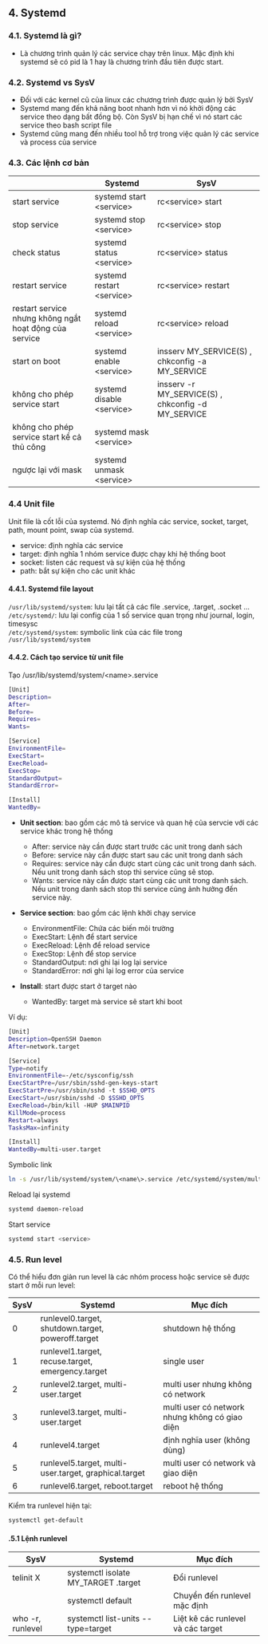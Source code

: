 ## 4. Systemd

### 4.1. Systemd là gì?
- Là chương trình quản lý các service chạy trên linux. Mặc định khi systemd sẽ có pid là 1 hay là chương trình đầu tiên được start.



### 4.2. Systemd vs SysV
- Đối với các kernel cũ của linux các chương trình được quản lý bởi SysV
- Systemd mang đến khả năng boot nhanh hơn vì nó khởi động các service theo dạng bất đồng bộ. Còn SysV bị hạn chế vì nó start các service theo bash script file
- Systemd cũng mang đến nhiều tool hỗ trợ trong việc quản lý các service và process của service

### 4.3. Các lệnh cơ bản

|               | Systemd                   | SysV                |
|---------------| ------------------------  | --------------------|
| start service | systemd start \<service\> | rc\<service\> start |
| stop service  | systemd stop \<service\>  | rc\<service\> stop  |
| check status  | systemd status \<service\>| rc\<service\> status|
| restart service  | systemd restart \<service\>| rc\<service\> restart|
| restart service nhưng không ngắt hoạt động của service  | systemd reload \<service\>| rc\<service\> reload|
| start on boot | systemd enable \<service\>| insserv MY_SERVICE(S) , chkconfig -a MY_SERVICE|
| không cho phép service start | systemd disable \<service\>| insserv -r MY_SERVICE(S) , chkconfig -d MY_SERVICE 
| không cho phép service start kể cả thủ công | systemd mask \<service\>|                     |
| ngược lại với mask | systemd unmask \<service\>|                     |

### 4.4  Unit file
Unit file là cốt lỗi của systemd. Nó định nghĩa các service, socket, target, path, mount point, swap của systemd.
- service: định nghĩa các service
- target: định nghĩa 1 nhóm service được chạy khi hệ thống boot
- socket: listen các request và sự kiện của hệ thống
- path: bắt sự kiện cho các unit khác

#### 4.4.1. Systemd file layout
`/usr/lib/systemd/system`: lưu lại tất cả các file .service, .target, .socket ...  
`/etc/systemd/`: lưu lại config của 1 số service quan trọng như journal, login, timesysc  
`/etc/systemd/system`: symbolic link của các file trong `/usr/lib/systemd/system`  

#### 4.4.2. Cách tạo service từ unit file
Tạo /usr/lib/systemd/system/\<name\>.service
```bash
[Unit]
Description=
After=
Before=
Requires=
Wants=

[Service]
EnvironmentFile=
ExecStart=
ExecReload=
ExecStop=
StandardOutput=
StandardError=

[Install]
WantedBy=
```
- **Unit section**: bao gồm các mô tả service và quan hệ của servcie với các service khác trong hệ thống
  - After: service này cần được start trước các unit trong danh sách
  - Before: service này cần được start sau các unit trong danh sách
  - Requires: service này cần được start cùng các unit trong danh sách. Nếu unit trong danh sách stop thì service cũng sẽ stop.
  - Wants: service này cần được start cùng các unit trong danh sách. Nếu unit trong danh sách stop thì service cũng ảnh hưởng đến service này.

- **Service section**: bao gồm các lệnh khởi chạy service
  - EnvironmentFile: Chứa các biến môi trường
  - ExecStart: Lệnh để start service
  - ExecReload: Lệnh để reload service
  - ExecStop: Lệnh để stop service
  - StandardOutput: nơi ghi lại log lại service
  - StandardError: nơi ghi lại log error của service

- **Install**: start được start ở target nào
  - WantedBy: target mà service sẽ start khi boot

Ví dụ:

```bash
[Unit]
Description=OpenSSH Daemon
After=network.target

[Service]
Type=notify
EnvironmentFile=-/etc/sysconfig/ssh
ExecStartPre=/usr/sbin/sshd-gen-keys-start
ExecStartPre=/usr/sbin/sshd -t $SSHD_OPTS
ExecStart=/usr/sbin/sshd -D $SSHD_OPTS
ExecReload=/bin/kill -HUP $MAINPID
KillMode=process
Restart=always
TasksMax=infinity

[Install]
WantedBy=multi-user.target
```

Symbolic link
```bash
ln -s /usr/lib/systemd/system/\<name\>.service /etc/systemd/system/multi-user.target.wants/
```
Reload lại systemd
```bash
systemd daemon-reload
```
Start service
```bash
systemd start <service>
```

### 4.5. Run level
Có thể hiểu đơn giản run level là các nhóm process hoặc service sẽ được start ở mỗi run level:

| SysV | Systemd | Mục đích |
|---------------| ------------------------  | --------------------|
| 0 | runlevel0.target, shutdown.target, poweroff.target | shutdown hệ thống |
| 1 | runlevel1.target, recuse.target, emergency.target | single user |
| 2 | runlevel2.target, multi-user.target | multi user  nhưng không có network|
| 3 | runlevel3.target, multi-user.target | multi user có network nhưng không có giao diện |
| 4 | runlevel4.target | định nghĩa user (không dùng) |
| 5 | runlevel5.target, multi-user.target, graphical.target | multi user có network và giao diện |
| 6 | runlevel6.target, reboot.target | reboot hệ thống |

Kiểm tra runlevel hiện tại:
```bash
systemctl get-default
```

#### .5.1 Lệnh runlevel
| SysV | Systemd | Mục đích |
|---------------| ------------------------  | --------------------|
| telinit X | systemctl isolate MY_TARGET .target | Đổi runlevel |
|  | systemctl default | Chuyển đến runlevel mặc định |
| who -r, runlevel | systemctl list-units --type=target| Liệt kê các runlevel và các target |

